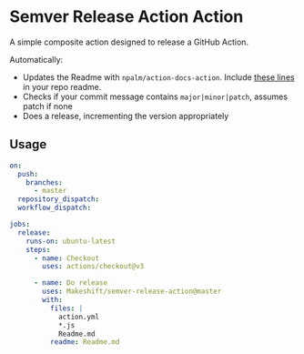 # Semver Release Action Action

A simple composite action designed to release a GitHub Action.

Automatically:
- Updates the Readme with `npalm/action-docs-action`. Include [these lines](https://github.com/npalm/action-docs#tldr) in your repo readme.
- Checks if your commit message contains `major|minor|patch`, assumes patch if none
- Does a release, incrementing the version appropriately

## Usage

```yaml
on:
  push:
    branches:
      - master
  repository_dispatch:
  workflow_dispatch:

jobs:
  release:
    runs-on: ubuntu-latest
    steps:
      - name: Checkout
        uses: actions/checkout@v3

      - name: Do release
        uses: Makeshift/semver-release-action@master
        with:
          files: |
            action.yml
            *.js
            Readme.md
          readme: Readme.md

```

<!-- action-docs-inputs -->

<!-- action-docs-outputs -->

